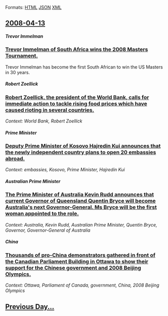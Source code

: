 
Formats: [HTML](2008/04/13/index.html)  [JSON](2008/04/13/index.json)  [XML](2008/04/13/index.xml)  

## [2008-04-13](/news/2008/04/13/index.md)

##### Trevor Immelman
### [ Trevor Immelman of South Africa wins the 2008 Masters Tournament. ](/news/2008/04/13/trevor-immelman-of-south-africa-wins-the-2008-masters-tournament.md)
Trevor Immelman has become the first South African to win the US Masters in 30 years.

##### Robert Zoellick
### [ Robert Zoellick, the president of the World Bank, calls for immediate action to tackle rising food prices which have caused rioting in several countries. ](/news/2008/04/13/robert-zoellick-the-president-of-the-world-bank-calls-for-immediate-action-to-tackle-rising-food-prices-which-have-caused-rioting-in-seve.md)
_Context: World Bank, Robert Zoellick_

##### Prime Minister
### [ Deputy Prime Minister of Kosovo Hajredin Kui announces that the newly independent country plans to open 20 embassies abroad. ](/news/2008/04/13/deputy-prime-minister-of-kosovo-hajredin-kuci-announces-that-the-newly-independent-country-plans-to-open-20-embassies-abroad.md)
_Context: embassies, Kosovo, Prime Minister, Hajredin Kui_

##### Australian Prime Minister
### [ The Prime Minister of Australia Kevin Rudd announces that current Governor of Queensland Quentin Bryce will become Australia's next Governor-General. Ms Bryce will be the first woman appointed to the role. ](/news/2008/04/13/the-prime-minister-of-australia-kevin-rudd-announces-that-current-governor-of-queensland-quentin-bryce-will-become-australia-s-next-governo.md)
_Context: Australia, Kevin Rudd, Australian Prime Minister, Quentin Bryce, Governor, Governor-General of Australia_

##### China
### [ Thousands of pro-China demonstrators gathered in front of the Canadian Parliament Building in Ottawa to show their support for the Chinese government and 2008 Beijing Olympics. ](/news/2008/04/13/thousands-of-pro-china-demonstrators-gathered-in-front-of-the-canadian-parliament-building-in-ottawa-to-show-their-support-for-the-chinese.md)
_Context: Ottawa, Parliament of Canada, government, China, 2008 Beijing Olympics_

## [Previous Day...](/news/2008/04/12/index.md)

